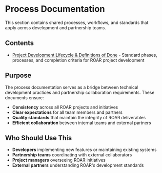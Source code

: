 # Process Documentation

This section contains shared processes, workflows, and standards that apply across development and partnership teams.

## Contents

- [Project Development Lifecycle & Definitions of Done](./project-development-lifecycle.md) - Standard phases, processes, and completion criteria for ROAR project development

## Purpose

The process documentation serves as a bridge between technical development practices and partnership collaboration requirements. These documents ensure:

- **Consistency** across all ROAR projects and initiatives
- **Clear expectations** for all team members and partners
- **Quality standards** that maintain the integrity of ROAR deliverables
- **Efficient collaboration** between internal teams and external partners

## Who Should Use This

- **Developers** implementing new features or maintaining existing systems
- **Partnership teams** coordinating with external collaborators
- **Project managers** overseeing ROAR initiatives
- **External partners** understanding ROAR's development standards
